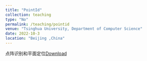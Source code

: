 ```yaml
---
title: "PointId"
collection: teaching
type: "No"
permalink: /teaching/pointid
venue: "Tsinghua University, Department of Computer Science"
date: 2022-10-3
location: "Beijing ,China"
---
```


点阵识别和平面定位[Download](https://github.com/OriginF/pointid)

